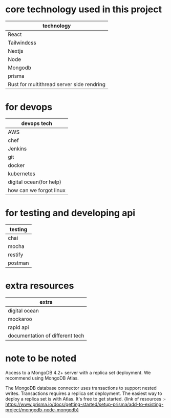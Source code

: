 # core technology used in this project

| technology                                |
| ----------------------------------------- |
| React                                     |
| Tailwindcss                               |
| Nextjs                                    |
| Node                                      |
| Mongodb                                   |
| prisma                                    |
| Rust for multithread server side rendring |

# for devops

| devops tech             |
| ----------------------- |
| AWS                     |
| chef                    |
| Jenkins                 |
| git                     |
| docker                  |
| kubernetes              |
| digital ocean(for help) |
| how can we forgot linux |

# for testing and developing api

| testing |
| ------- |
| chai    |
| mocha   |
| restify |
| postman |

# extra resources

| extra                           |
| ------------------------------- |
| digital ocean                   |
| mockaroo                        |
| rapid api                       |
| documentation of different tech |

# note to be noted

Access to a MongoDB 4.2+ server with a replica set deployment. We recommend using MongoDB Atlas.

The MongoDB database connector uses transactions to support nested writes. Transactions requires a replica set deployment. The easiest way to deploy a replica set is with Atlas. It's free to get started.
{link of resources :- https://www.prisma.io/docs/getting-started/setup-prisma/add-to-existing-project/mongodb-node-mongodb}
